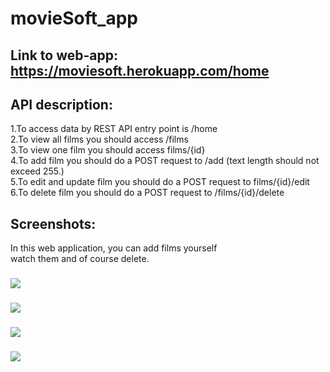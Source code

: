 # movieSoft_app
## Link to web-app: https://moviesoft.herokuapp.com/home
## API description:
1.To access data by REST API entry point is /home<br>
2.To view all films you should access /films<br>
3.To view one film you should access films/{id}<br>
4.To add film you should do a POST request to /add (text length should not exceed 255.)<br>
5.To edit and update film you should do a POST request to films/{id}/edit<br>
6.To delete film you should do a POST request to /films/{id}/delete
## Screenshots:
In this web application, you can add films yourself<br>
watch them and of course delete.<br>
### ![](https://imgur.com/wIXB4jw.png)
### ![](https://imgur.com/i9iTB9f.png)
### ![](https://imgur.com/hX8QPTV.png)
### ![](https://imgur.com/DBzZQfA.png)

